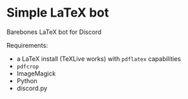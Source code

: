 # Simple LaTeX bot

Barebones LaTeX bot for Discord

Requirements:

 - a LaTeX install (TeXLive works) with `pdflatex` capabilities
 - `pdfcrop`
 - ImageMagick
 - Python
 - discord.py
